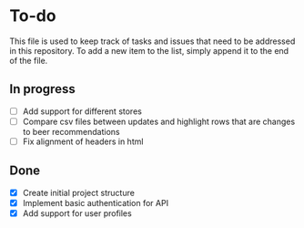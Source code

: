 # To-do

This file is used to keep track of tasks and issues that need to be addressed in this repository. To add a new item to the list, simply append it to the end of the file.

## In progress

- [ ] Add support for different stores
- [ ] Compare csv files between updates and highlight rows that are changes to beer recommendations
- [ ] Fix alignment of headers in html
      
## Done

- [x] Create initial project structure
- [x] Implement basic authentication for API
- [x] Add support for user profiles
